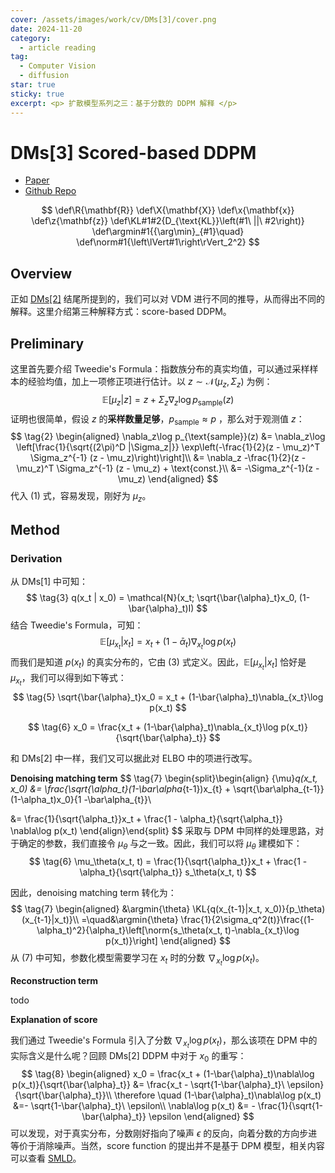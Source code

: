 ```yaml
---
cover: /assets/images/work/cv/DMs[3]/cover.png
date: 2024-11-20
category:
  - article reading
tag:
  - Computer Vision
  - diffusion
star: true
sticky: true
excerpt: <p> 扩散模型系列之三：基于分数的 DDPM 解释 </p>
---
```


# DMs[3] Scored-based DDPM
- <i class="fa-solid fa-newspaper"></i> [Paper](https://arxiv.org/abs/2006.11239)
- <i class="fa-brands fa-github"></i> [Github Repo](https://github.com/hojonathanho/diffusion)

$$
\def\R{\mathbf{R}}
\def\X{\mathbf{X}}
\def\x{\mathbf{x}}
\def\z{\mathbf{z}}
\def\KL#1#2{D_{\text{KL}}\left(#1\ ||\ #2\right)}
\def\argmin#1{{\arg\min}_{#1}\quad}
\def\norm#1{\left\lVert#1\right\rVert_2^2}
$$

## Overview

正如 [DMs[2]](./DMs[2].md) 结尾所提到的，我们可以对 VDM 进行不同的推导，从而得出不同的解释。这里介绍第三种解释方式：score-based DDPM。

## Preliminary

这里首先要介绍 Tweedie's Formula：指数族分布的真实均值，可以通过采样样本的经验均值，加上一项修正项进行估计。以 $z \sim \mathcal{N}(\mu_z, \Sigma_z)$ 为例：
$$
\tag{1}
\mathbb{E}[\mu_z | z] = z + \Sigma_z\nabla_z\log p_{\text{sample}}(z)
$$
证明也很简单，假设 $z$ 的**采样数量足够**，$p_{\text{sample}} \approx p$ ，那么对于观测值 $z$：
$$
\tag{2}
\begin{aligned}
\nabla_z\log p_{\text{sample}}(z)
&= \nabla_z\log \left[\frac{1}{\sqrt{(2\pi)^D |\Sigma_z|}} \exp\left(-\frac{1}{2}(z - \mu_z)^T \Sigma_z^{-1} (z - \mu_z)\right)\right]\\
&= \nabla_z -\frac{1}{2}(z - \mu_z)^T \Sigma_z^{-1} (z - \mu_z) + \text{const.}\\
&= -\Sigma_z^{-1}(z - \mu_z)
\end{aligned}
$$
代入 (1) 式，容易发现，刚好为 $\mu_z$。

## Method

### Derivation

从 DMs[1] 中可知：
$$
\tag{3}
q(x_t | x_0) = \mathcal{N}(x_t; \sqrt{\bar{\alpha}_t}x_0, (1- \bar{\alpha}_t)I)
$$
结合 Tweedie's Formula，可知：
$$
\tag{4}
\mathbb{E}[\mu_{x_t} | x_t] = x_t + (1-\bar{\alpha}_t)\nabla_{x_t}\log p(x_t)
$$
而我们是知道 $p(x_t)$ 的真实分布的，它由 (3) 式定义。因此，$\mathbb{E}[\mu_{x_t} | x_t]$ 恰好是 $\mu_{x_t}$，我们可以得到如下等式：
$$
\tag{5}
\sqrt{\bar{\alpha}_t}x_0 = x_t + (1-\bar{\alpha}_t)\nabla_{x_t}\log p(x_t)
$$

$$
\tag{6}
x_0 = \frac{x_t + (1-\bar{\alpha}_t)\nabla_{x_t}\log p(x_t)}{\sqrt{\bar{\alpha}_t}}
$$

和 DMs[2] 中一样，我们又可以据此对 ELBO 中的项进行改写。

**Denoising matching term**
$$
\tag{7}
\begin{split}\begin{align}
{\mu}_q(x_t, x_0) &= \frac{\sqrt{\alpha_t}(1-\bar\alpha_{t-1})x_{t} + \sqrt{\bar\alpha_{t-1}}(1-\alpha_t)x_0}{1 -\bar\alpha_{t}}\\

&= \frac{1}{\sqrt{\alpha_t}}x_t + \frac{1 - \alpha_t}{\sqrt{\alpha_t}} \nabla\log p(x_t)
\end{align}\end{split}
$$
采取与 DPM 中同样的处理思路，对于确定的参数，我们直接令 $\mu_\theta$ 与之一致。因此，我们可以将 $\mu_\theta$ 建模如下：
$$
\tag{6}
\mu_\theta(x_t, t) = \frac{1}{\sqrt{\alpha_t}}x_t + \frac{1 - \alpha_t}{\sqrt{\alpha_t}} s_\theta(x_t, t)
$$

因此，denoising matching term 转化为：
$$
\tag{7}
\begin{aligned}
&\argmin{\theta} \KL{q(x_{t-1}|x_t, x_0)}{p_\theta)(x_{t-1}|x_t)}\\
=\quad&\argmin{\theta} \frac{1}{2\sigma_q^2(t)}\frac{(1-\alpha_t)^2}{\alpha_t}\left[\norm{s_\theta(x_t, t)-\nabla_{x_t}\log p(x_t)}\right]
\end{aligned}
$$
从 (7) 中可知，参数化模型需要学习在 $x_t$ 时的分数 $\nabla_{x_t}\log p(x_t)$。

**Reconstruction term**

todo

**Explanation of score**

我们通过 Tweedie's Formula 引入了分数 $\nabla_{x_t}\log p(x_t)$，那么该项在 DPM 中的实际含义是什么呢？回顾 DMs[2] DDPM 中对于 $x_0$ 的重写：
$$
\tag{8}
\begin{aligned}
x_0 = \frac{x_t + (1-\bar{\alpha}_t)\nabla\log p(x_t)}{\sqrt{\bar{\alpha}_t}} &= \frac{x_t - \sqrt{1-\bar{\alpha}_t}\ \epsilon}{\sqrt{\bar{\alpha}_t}}\\
\therefore \quad (1-\bar{\alpha}_t)\nabla\log p(x_t) &=- \sqrt{1-\bar{\alpha}_t}\ \epsilon\\
\nabla\log p(x_t) &= - \frac{1}{\sqrt{1-\bar{\alpha}_t}} \epsilon
\end{aligned}
$$
可以发现，对于真实分布，分数刚好指向了噪声 $\epsilon$ 的反向，向着分数的方向步进等价于消除噪声。当然，score function 的提出并不是基于 DPM 模型，相关内容可以查看 [SMLD](./SMLD.md)。

[./DMs\[2\].md]: 
[./DMs[2]: 
